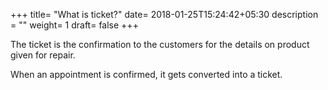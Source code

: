 +++
title= "What is ticket?"
date= 2018-01-25T15:24:42+05:30
description = ""
weight= 1
draft= false
+++


The ticket is the confirmation to the customers for the details on product given for repair. 

When an appointment is confirmed, it gets converted into a ticket.